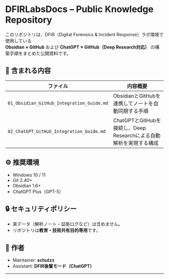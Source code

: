 # DFIRLabsDocs – Public Knowledge Repository

このリポジトリは、DFIR（Digital Forensics & Incident Response）ラボ環境で使用している  
**Obsidian × GitHub** および **ChatGPT × GitHub（Deep Research対応）** の構築手順をまとめた公開資料です。

## 📘 含まれる内容

| ファイル | 内容概要 |
|-----------|-----------|
| `01_Obsidian_GitHub_Integration_Guide.md` | ObsidianとGitHubを連携してノートを自動同期する手順 |
| `02_ChatGPT_GitHub_Integration_Guide.md` | ChatGPTとGitHubを接続し、Deep Researchによる自動解析を実現する構成 |

## ⚙️ 推奨環境
- Windows 10 / 11
- Git 2.40+
- Obsidian 1.6+
- ChatGPT Plus（GPT-5）

## 🔒 セキュリティポリシー
- 実データ（解析ノート・証拠ログなど）は含めません。  
- リポジトリは**教育・技術共有目的専用**です。

## 🧠 作者
- Maintainer: **schutzz**  
- Assistant: **DFIR後輩モード（ChatGPT）**

---
